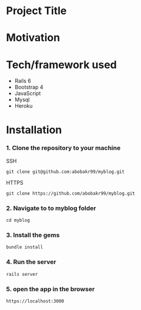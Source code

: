 # Project Title
# Motivation
# Tech/framework used
* Rails 6
* Bootstrap 4
* JavaScript
* Mysql
* Heroku
# Installation
### 1. Clone the repository to your machine

SSH
```
git clone git@github.com:abobakr99/myblog.git
```
HTTPS
```
git clone https://github.com/abobakr99/myblog.git
``` 
### 2. Navigate to to myblog folder 
``` 
cd myblog
```
### 3. Install the gems 
```
bundle install 
```
### 4. Run the server 
```
rails server 
```
### 5. open the app in the browser 
```
https://localhost:3000
```
